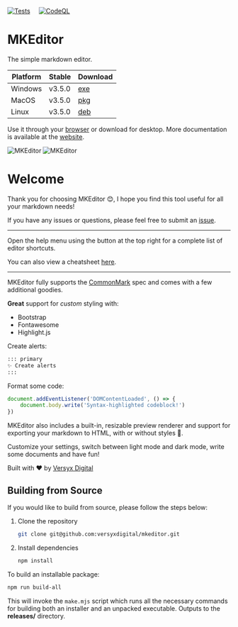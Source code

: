 [![Tests](https://github.com/versyxdigital/mkeditor/actions/workflows/tests.yml/badge.svg)](https://github.com/versyxdigital/mkeditor/actions/workflows/tests.yml) &nbsp;&nbsp;&nbsp;&nbsp;[![CodeQL](https://github.com/versyxdigital/mkeditor/actions/workflows/github-code-scanning/codeql/badge.svg)](https://github.com/versyxdigital/mkeditor/actions/workflows/github-code-scanning/codeql)

# MKEditor

The simple markdown editor.

| Platform    | Stable  | Download  |
| --------    | ------- | -------   |
| Windows     | v3.5.0  | [exe](https://github.com/versyxdigital/mkeditor/releases/download/v3.5.0/mkeditor-setup-3.5.0.exe) |
| MacOS       | v3.5.0  | [pkg](https://github.com/versyxdigital/mkeditor/releases/download/v3.5.0/mkeditor-setup-3.5.0.pkg) |
| Linux       | v3.5.0  | [deb](https://github.com/versyxdigital/mkeditor/releases/download/v3.5.0/mkeditor-setup-3.5.0.deb)  |

Use it through your [browser](https://versyxdigital.github.io/mkeditor/web/) or download for desktop. More documentation is available at the [website](https://versyxdigital.github.io/mkeditor).

![MKEditor](https://versyxdigital.github.io/mkeditor/assets/demo-dark.png)
![MKEditor](https://versyxdigital.github.io/mkeditor/assets/demo.png)

# Welcome

Thank you for choosing MKEditor 😊, I hope you find this tool useful for all your markdown needs!

If you have any issues or questions, please feel free to submit an [issue](https://github.com/versyxdigital/mkeditor/issues).

---

Open the help menu using the button at the top right for a complete list of editor shortcuts.

You can also view a cheatsheet [here](https://versyxdigital.github.io/mkeditor/shortcuts).

---

MKEditor fully supports the [CommonMark](https://commonmark.org/) spec and comes with a few additional goodies.

**Great** support for _custom_ styling with:

- Bootstrap
- Fontawesome
- Highlight.js

Create alerts:

```md
::: primary
✨ Create alerts
:::
```

Format some code:

```javascript
document.addEventListener('DOMContentLoaded', () => {
    document.body.write('Syntax-highlighted codeblock!')
})
```

MKEditor also includes a built-in, resizable preview renderer and support for exporting your markdown to HTML, with or without styles 🚀.

Customize your settings, switch between light mode and dark mode, write some documents and have fun!

Built with ❤️ by [Versyx Digital](https://github.com/versyxdigital)

## Building from Source

If you would like to build from source, please follow the steps below:

1. Clone the repository
    ```sh
    git clone git@github.com:versyxdigital/mkeditor.git
    ```

2. Install dependencies
    ```sh
    npm install
    ```

To build an installable package:

```sh
npm run build-all
```

This will invoke the `make.mjs` script which runs all the necessary commands for building both an installer and an unpacked executable. Outputs to the **releases/** directory.

